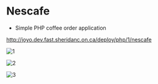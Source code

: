 # Nescafe

* Simple PHP coffee order application

http://joyo.dev.fast.sheridanc.on.ca/deploy/php/1/nescafe

![1](https://user-images.githubusercontent.com/29807797/38594654-5d77a80a-3d15-11e8-9c09-83721d4ef215.JPG)

![2](https://user-images.githubusercontent.com/29807797/38594659-6081a6c2-3d15-11e8-9d9b-6e78836dfcf2.JPG)

![3](https://user-images.githubusercontent.com/29807797/38594660-61e76f38-3d15-11e8-83bb-834e00a22702.JPG)
